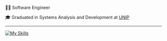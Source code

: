 <p>👨‍💻 Software Engineer</p>
<p>🎓 Graduated in Systems Analysis and Development at <a href="https://www.unip.br" target="blank_">UNIP</a></p>
<hr>

[![My Skills](https://skillicons.dev/icons?i=java,js,linux,mysql,python)](https://skillicons.dev)
